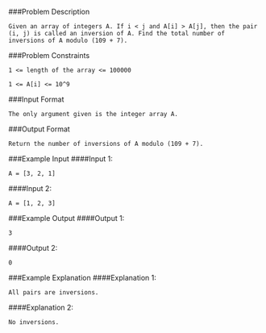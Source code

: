 ###Problem Description
```
Given an array of integers A. If i < j and A[i] > A[j], then the pair (i, j) is called an inversion of A. Find the total number of inversions of A modulo (109 + 7).
```


###Problem Constraints
```
1 <= length of the array <= 100000

1 <= A[i] <= 10^9
```


###Input Format
```
The only argument given is the integer array A.
```



###Output Format
```
Return the number of inversions of A modulo (109 + 7).
```



###Example Input
####Input 1:

```
A = [3, 2, 1]
```
####Input 2:

```
A = [1, 2, 3]
```


###Example Output
####Output 1:

```
3
```
####Output 2:

```
0
```


###Example Explanation
####Explanation 1:

```
All pairs are inversions.
```
####Explanation 2:

```
No inversions.
```